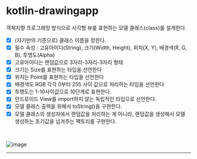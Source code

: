 # kotlin-drawingapp
객체지향 프로그래밍 방식으로 사각형 뷰를 표현하는 모델 클래스(class)를 설계한다.
- [x] (자기만의 기준으로) 클래스 이름을 정한다.
- [x] 필수 속성 : 고유아이디(String), 크기(Width, Height), 위치(X, Y), 배경색(R, G, B), 투명도(Alpha)
- [x] 고유아이디는 랜덤값으로 3자리-3자리-3자리 형태
- [x] 크기는 Size를 표현하는 타입을 선언한다
- [x] 위치는 Point를 표현하는 타입을 선언한다
- [x] 배경색도 RGB 각각 0부터 255 사이 값으로 처리하는 타입을 선언한다
- [x] 투명도는 1-10사이값으로 10단계로 표현한다.
- [x] 안드로이드 View를 import하지 않는 독립적인 타입으로 선언한다.
- [x] 모델 클래스 출력을 위해서 toString()을 구현한다.
- [x] 모델 클래스의 생성자에서 랜덤값을 처리하는 게 아니라, 랜덤값을 생성해서 모델 생성하는 초기값을 넘겨주는 팩토리를 구현한다.
<br>

![image](https://user-images.githubusercontent.com/69443895/156002010-f05b48a9-f2a9-4f8f-99d5-68d4accf7c5d.png)


***

